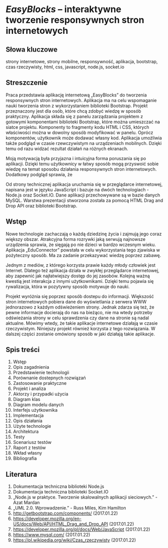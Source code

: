 # _EasyBlocks_ – interaktywne tworzenie responsywnych stron internetowych

## Słowa kluczowe
strony internetowe, strony mobilne, responsywność, aplikacja, bootstrap, czas rzeczywisty, html, css, javascript, node.js, socket.io

## Streszczenie
Praca przedstawia aplikację internetową „EasyBlocks” do tworzenia responsywnych stron internetowych. Aplikacja ma na celu wspomaganie nauki tworzenia stron z wykorzystaniem biblioteki Bootstrap. Projekt przeznaczony jest dla osób, które chcą zdobyć wiedzę w sposób praktyczny. Aplikacja składa się z panelu zarządzania projektem z gotowymi komponentami biblioteki Bootstrap, które można umieszczać na siatce projektu. Komponenty to fragmenty kodu HTML i CSS, których właściwości można w dowolny sposób modyfikować w panelu. Oprócz komponentów, użytkownik może dodawać własny kod. Aplikacja umożliwia także podgląd w czasie rzewczywistym na urządzeniach mobilnych. Dzięki temu od razu widzać rezultat działań na różnych ekranach.

Moją motywacją była przyjazna i intuicyjna forma poruszania się po aplikacji. Dzięki temu użytkownicy w łatwy sposób mogą przyswoić sobie wiedzę na temat sposobu działania responsywnych stron internetowych. Dodatkowy podgląd sprawia, że

Od strony technicznej aplikacja uruchamia się w przeglądarce internetowej, napisana jest w języku JavaScript i bazuje na dwóch technologiach - Node.js oraz Socket.IO. Dane aplikacji przechowywane są w bazie danych MySQL. Warstwa prezentacji stworzona została za pomocą HTML Drag and Drop API oraz biblioteki Bootstrap.

## Wstęp
Nowe technologie zachaczają o każdą dziedzinę życia i zajmują jego coraz większy obszar. Atrakcyjna forma rozrywki jaką serwują najnowsze urządzenia sprawia, że sięgają po nie dzieci w bardzo wczesnym wieku. Aplikacja „EduConnector” powstała w celu wykorzystania tego zjawiska w pożyteczny sposób. Ma za zadanie przekazywać wiedzę poprzez zabawę.

Jednym z mediów, z którego korzysta prawie każdy młody człowiek jest Internet. Dlatego też aplikacja działa w zwykłej przeglądarce internetowej, aby zapewnić jak najłatwiejszy dostęp do jej zasobów. Kolejną ważną kwestią jest interakcja z innymi użytkownikami. Dzięki temu pojawia się rywalizacja, która w pozytywny sposób motywuje do nauki. 

Projekt wyróżnia się poprzez sposób dostepu do informacji. Większość stron internetowych pobiera dane do wyświetlania z serwera WWW jednorazowo z każdym odświeżeniem strony. Jednak zdarza się też, że pewne informacje docierają do nas na bieżąco, nie ma wtedy potrzeby odświeżania strony w celu sprawdzenia czy dane na stronie są nadal aktualne. Mówimy wtedy, że takie aplikacje internetowe działają w czasie rzeczywistym. Niniejszy projekt również korzysta z tego rozwiązania.  W dalszej części zostanie omówiony sposób w jaki działają takie aplikacje.

## Spis treści
1. Wstęp
2. Opis zagadnienia
3. Przedstawienie technologii
  1. Porównanie dostepnych rozwiązań
  2. Zastosowanie praktyczne
4. Projekt i analiza
  1. Aktorzy i przypadki użycia
  2. Diagram klas
  3. Diagram modelu danych
  4. Interfejs użytkownika
5. Implementacja
  1. Opis działania
  2. Użyte technologie
  3. Architektura
6. Testy
  1. Scenariusz testów
  2. Raport z testów
7. Wkład własny
8. Bibliografia

## Literatura
1. Dokumentacja techniczna biblioteki Node.js
2. Dokumentacja techniczna biblioteki Socket.IO
3. „Node.js w praktyce. Tworzenie skalowalnych aplikacji sieciowych.” - Azat Mardan
4. „UML 2.0. Wprowadzenie.” - Russ Miles, Kim Hamilton
5. http://getbootstrap.com/components/ (2017.01.22)
6. https://developer.mozilla.org/en-US/docs/Web/API/HTML_Drag_and_Drop_API (2017.01.22)
7. https://developer.mozilla.org/pl/docs/Web/JavaScript (2017.01.22)
8. https://www.mysql.com/ (2017.01.22)
9. https://pl.wikipedia.org/wiki/Czas_rzeczywisty (2017.01.22)

